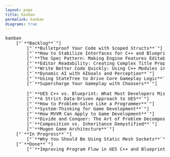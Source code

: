 ```yaml
---
layout: page
title: Kanban
permalink: kanban
diagrams: true
---
```


<pre class="mermaid">
kanban
    ["`**Backlog**`"]
        ["`**Bulletproof Your Code with Scoped Structs**`"]
        ["`**How to Stabilize Interfaces for C++ and Blueprint**`"]
        ["`**The Spec Pattern: Making Engine Features Editable**`"]
        ["`**Editor Readability: Creating Complex Title Properties**`"]
        ["`**Write Better Code Quickly: Using C++ Modules in UE5**`"]
        ["`**Dynamic AI with AIGoals and Perception**`"]
        ["`**Using StateTree to Drive Core Gameplay Logic**`"]
        ["`**Supercharge Your Gameplay with Choosers**`"]
        
        ["`**UE5 C++ vs. Blueprint: What Most Developers Miss**`"]
        ["`**A Strict Data-Driven Approach to UE5**`"]
        ["`**How to Problem-Solve Like a Programmer**`"]
        ["`**System-Thinking for Game Development**`"]
        ["`**How MVVM Can Apply to Game Development**`"]
        ["`**Divide and Conquer: The Art of Problem Decomposition in Game Programming**`"]
        ["`**Composition vs. Inheritance Demystified**`"]
        ["`**Mugen Game Architecture**`"]
    ["`**In Progress**`"]
        ["`**Why You Should Be Using Static Mesh Sockets**`"]
    ["`**Done**`"]
        ["`**Improving Program Flow in UE5 C++ and Blueprint**`"]
</pre>
